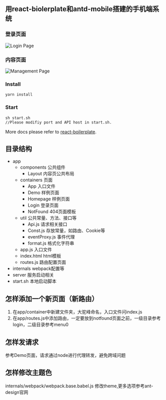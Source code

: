 ## 用react-biolerplate和antd-mobile搭建的手机端系统

### 登录页面
<img src="http://oss-cn-hangzhou.aliyuncs.com/public-cli/free/7290450d3470f36c66e9ced630653eb31516180833.jpeg" alt="Login Page" align="center"/>

### 内容页面
<img src="http://oss-cn-hangzhou.aliyuncs.com/public-cli/free/b6e679550d22fe92a053de4738721da71516179622.jpeg" alt="Management Page" align="center" />

### Install
    yarn install

### Start
    sh start.sh
    //Please modifiy port and API host in start.sh.

More docs please refer to [react-boilerplate](./README_ORIGIN.md).

## 目录结构

* app
    * components 公共组件
        * Layout 内容页公共布局
    * containers 页面
        * App 入口文件
        * Demo 样例页面
        * Homepage 样例页面
        * Login 登录页面
        * NotFound 404页面模板
    * util 公共常量、方法、接口等
        * Api.js 请求相关接口
        * Const.js 存放常量，如路由、Cookie等
        * eventProxy.js 事件代理
        * format.js 格式化字符串
    * app.js 入口文件
    * index.html html模板
    * routes.js 路由配置页面
* internals webpack配置等
* server 服务启动相关
* start.sh 本地启动脚本

## 怎样添加一个新页面（新路由）

1. 在app/container中新建文件夹，大驼峰命名，入口文件问index.js
2. 在app/routes.js中添加路由，一定要放到notfound页面之前，一级目录参考login，二级目录参考menu0

## 怎样发请求

参考Demo页面，请求通过node进行代理转发，避免跨域问题

## 怎样修改主题色

internals/webpack/webpack.base.babel.js 修改theme,更多选项参考ant-design官网